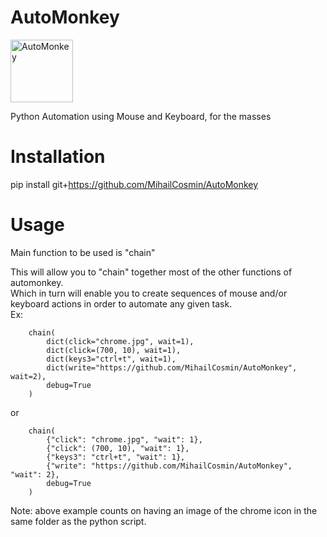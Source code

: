 # AutoMonkey
<img alt="AutoMonkey" src="img/monkey.ico" width="100px" height="100px"/>

Python Automation using Mouse and Keyboard, for the masses

# Installation
pip install git+https://github.com/MihailCosmin/AutoMonkey

# Usage
Main function to be used is "chain"  

This will allow you to "chain" together most of the other functions of automonkey.  
Which in turn will enable you to create sequences of mouse and/or keyboard actions in order to automate any given task.  
Ex:

```
    chain(  
        dict(click="chrome.jpg", wait=1),  
        dict(click=(700, 10), wait=1),  
        dict(keys3="ctrl+t", wait=1),  
        dict(write="https://github.com/MihailCosmin/AutoMonkey", wait=2),  
        debug=True  
    )
```

or

```
    chain(  
        {"click": "chrome.jpg", "wait": 1},  
        {"click": (700, 10), "wait": 1},  
        {"keys3": "ctrl+t", "wait": 1},  
        {"write": "https://github.com/MihailCosmin/AutoMonkey", "wait": 2},  
        debug=True  
    )
```


Note: above example counts on having an image of the chrome icon in the same folder as the python script.